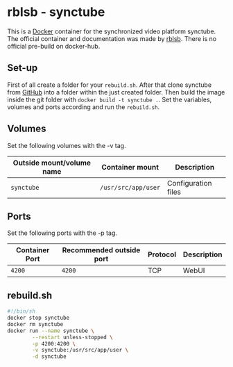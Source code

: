 # rblsb - synctube

This is a [Docker](/wiki/docker.md) container for the synchronized video
platform synctube.
The official container and documentation was made by
[rblsb](https://github.com/rblsb/synctube).
There is no official pre-build on docker-hub.

## Set-up

First of all create a folder for your `rebuild.sh`.
After that clone synctube from [GitHub](https://github.com/rblsb/synctube) into
a folder within the just created folder.
Then build the image inside the git folder with `docker build -t synctube .`.
Set the variables, volumes and ports according and run the `rebuild.sh`.


## Volumes

Set the following volumes with the -v tag.

| Outside mount/volume name | Container mount     | Description         |
| ------------------------- | ------------------- | ------------------- |
| `synctube`                | `/usr/src/app/user` | Configuration files |

## Ports

Set the following ports with the -p tag.

| Container Port | Recommended outside port | Protocol | Description |
| -------------- | ------------------------ | -------- | ----------- |
| `4200`         | `4200`                   | TCP      | WebUI       |

## rebuild.sh

```sh
#!/bin/sh
docker stop synctube
docker rm synctube
docker run --name synctube \
        --restart unless-stopped \
        -p 4200:4200 \
        -v synctube:/usr/src/app/user \
        -d synctube
```
